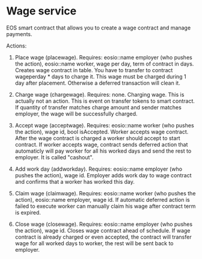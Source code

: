 # Wage service
EOS smart contract that allows you to create a wage contract and manage payments.

Actions:
1. Place wage (placewage). Requires:
eosio::name employer (who pushes the action),
eosio::name worker,
wage per day,
term of contract in days.
Creates wage contract in table. You have to transfer to contract wageperday * days to charge it. This wage must be charged during 1 day after placement. Otherwise a deferred transaction will clean it.

2. Charge wage (chargewage). Requires: none.
Charging wage. This is actually not an action. This is event on transfer tokens to smart contract. If quantity of transfer matches charge amount and sender matches employer, the wage will be successfully charged.

3. Accept wage (acceptwage). Requires:
eosio::name worker (who pushes the action),
wage id,
bool isAccepted. Worker accepts wage contract. After the wage contract is charged a worker should accept to start contract. If worker accepts wage, contract sends deferred action that automaticly will pay worker for all his worked days and send the rest to employer. It is called "cashout".

4. Add work day (addworkday). Requires:
eosio::name employer (who pushes the action),
wage id. Employer adds work day to wage contract and confirms that a worker has worked this day.

5. Claim wage (claimwage). Requires:
eosio::name worker (who pushes the action),
eosio::name employer,
wage id. If automatic deferred action is failed to execute worker can manually claim his wage after contract term is expired.

6. Close wage (closewage). Requires:
eosio::name employer (who pushes the action),
wage id. Closes wage contract ahead of schedule. If wage contract is already charged or even accepted, the contract will transfer wage for all worked days to worker, the rest will be sent back to employer.
